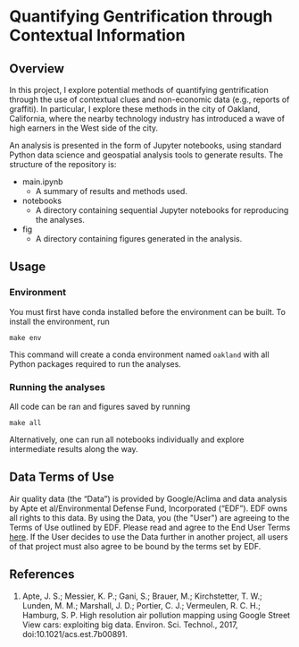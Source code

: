 # Quantifying Gentrification through Contextual Information

## Overview
In this project, I explore potential methods of quantifying gentrification through the use of contextual clues and non-economic data (e.g., reports of graffiti). In particular, I explore these methods in the city of Oakland, California, where the nearby technology industry has introduced a wave of high earners in the West side of the city.

An analysis is presented in the form of Jupyter notebooks, using standard Python data science and geospatial analysis tools to generate results. The structure of the repository is:

- main.ipynb
    - A summary of results and methods used.
- notebooks
    - A directory containing sequential Jupyter notebooks for reproducing the analyses.
- fig
    - A directory containing figures generated in the analysis.

## Usage
### Environment
You must first have conda installed before the environment can be built. To install the environment, run

```
make env
```

This command will create a conda environment named `oakland` with all Python packages required to run the analyses.

### Running the analyses
All code can be ran and figures saved by running
```
make all
```

Alternatively, one can run all notebooks individually and explore intermediate results along the way.

## Data Terms of Use
Air quality data (the “Data”) is provided by Google/Aclima and data analysis by Apte et al/Environmental Defense Fund, Incorporated (“EDF”). EDF owns all rights to this data. By using the Data, you (the "User") are agreeing to the Terms of Use outlined by EDF. Please read and agree to the End User Terms [here](https://www.edf.org/airqualitymaps/download-oakland-air-pollution-data). If the User decides to use the Data further in another project, all users of that project must also agree to be bound by the terms set by EDF.

## References
1. Apte, J. S.; Messier, K. P.; Gani, S.; Brauer, M.; Kirchstetter, T. W.; Lunden, M. M.; Marshall, J. D.; Portier, C. J.; Vermeulen, R. C. H.; Hamburg, S. P. High resolution air pollution mapping using Google Street View cars: exploiting big data. Environ. Sci. Technol., 2017, doi:10.1021/acs.est.7b00891.
